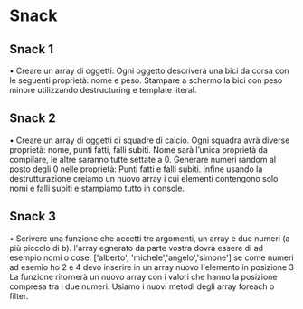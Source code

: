 # Snack
## Snack 1
• Creare un array di oggetti:
Ogni oggetto descriverà una bici da corsa con le seguenti proprietà: nome e peso.
Stampare a schermo la bici con peso minore utilizzando destructuring e template literal.
## Snack 2
• Creare un array di oggetti di squadre di calcio. Ogni squadra avrà diverse proprietà: nome, punti fatti, falli subiti.
Nome sarà l’unica proprietà da compilare, le altre saranno tutte settate a 0.
Generare numeri random al posto degli 0 nelle proprietà:
Punti fatti e falli subiti.
Infine usando la destrutturazione creiamo un nuovo array i cui elementi contengono solo nomi e falli subiti e stampiamo tutto in console.
## Snack 3
• Scrivere una funzione che accetti tre argomenti, un array e due numeri (a più piccolo di b).
l'array egnerato da parte vostra dovrà essere di ad esempio nomi o cose: ['alberto', 'michele','angelo','simone']
se come numeri ad esemio ho 2 e 4 devo inserire in un array nuovo l'elemento in posizione 3
La funzione ritornerà un nuovo array con i valori che hanno la posizione compresa tra i due numeri.
Usiamo i nuovi metodi degli array foreach o filter.

